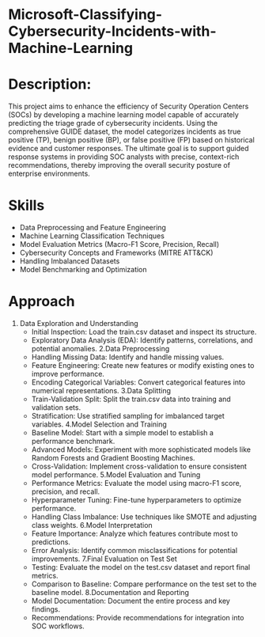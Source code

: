 # Microsoft-Classifying-Cybersecurity-Incidents-with-Machine-Learning

# Description:
This project aims to enhance the efficiency of Security Operation Centers (SOCs) by developing a machine learning model capable of accurately predicting the triage grade of cybersecurity incidents. Using the comprehensive GUIDE dataset, the model categorizes incidents as true positive (TP), benign positive (BP), or false positive (FP) based on historical evidence and customer responses. The ultimate goal is to support guided response systems in providing SOC analysts with precise, context-rich recommendations, thereby improving the overall security posture of enterprise environments.


# Skills
* Data Preprocessing and Feature Engineering
* Machine Learning Classification Techniques
* Model Evaluation Metrics (Macro-F1 Score, Precision, Recall)
* Cybersecurity Concepts and Frameworks (MITRE ATT&CK)
* Handling Imbalanced Datasets
* Model Benchmarking and Optimization

# Approach
1. Data Exploration and Understanding
   * Initial Inspection: Load the train.csv dataset and inspect its structure.
   * Exploratory Data Analysis (EDA): Identify patterns, correlations, and potential anomalies.
2.Data Preprocessing
   * Handling Missing Data: Identify and handle missing values.
   * Feature Engineering: Create new features or modify existing ones to improve performance.
   * Encoding Categorical Variables: Convert categorical features into numerical representations.
3.Data Splitting
   * Train-Validation Split: Split the train.csv data into training and validation sets.
   * Stratification: Use stratified sampling for imbalanced target variables.
4.Model Selection and Training
   * Baseline Model: Start with a simple model to establish a performance benchmark.
   * Advanced Models: Experiment with more sophisticated models like Random Forests and Gradient Boosting Machines.
   * Cross-Validation: Implement cross-validation to ensure consistent model performance.
5.Model Evaluation and Tuning
   * Performance Metrics: Evaluate the model using macro-F1 score, precision, and recall.
   * Hyperparameter Tuning: Fine-tune hyperparameters to optimize performance.
   * Handling Class Imbalance: Use techniques like SMOTE and adjusting class weights.
6.Model Interpretation
   * Feature Importance: Analyze which features contribute most to predictions.
   * Error Analysis: Identify common misclassifications for potential improvements.
7.Final Evaluation on Test Set
   * Testing: Evaluate the model on the test.csv dataset and report final metrics.
   * Comparison to Baseline: Compare performance on the test set to the baseline model.
8.Documentation and Reporting
   * Model Documentation: Document the entire process and key findings.
   * Recommendations: Provide recommendations for integration into SOC workflows.

